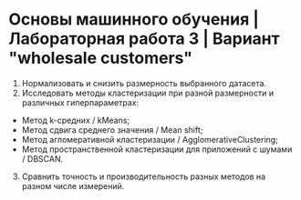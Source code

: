 # Основы машинного обучения | Лабораторная работа 3 | Вариант "wholesale customers"

1. Нормализовать и снизить размерность выбранного датасета.
2. Исследовать методы кластеризации при разной размерности и различных гиперпараметрах:
- Метод k-средних / kMeans;
- Метод сдвига среднего значения / Mean shift;
- Метод агломеративной кластеризации / AgglomerativeClustering;
- Метод пространственной кластеризации для приложений с шумами / DBSCAN.
3. Сравнить точность и производительность разных методов на разном числе измерений.
